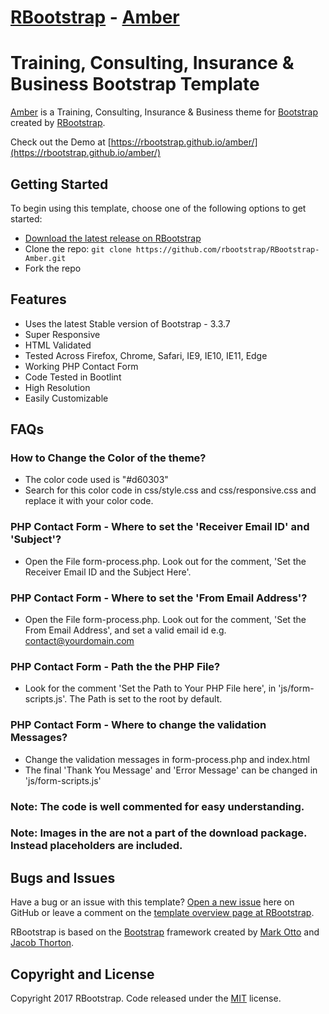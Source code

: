 # [RBootstrap](http://rbootstrap.com/) - [Amber](http://rbootstrap.com/amber/)

# Training, Consulting, Insurance & Business Bootstrap Template

[Amber](http://rbootstrap.com/amber/) is a Training, Consulting, Insurance & Business theme for [Bootstrap](http://getbootstrap.com/) created by [RBootstrap](http://rbootstrap.com/).

Check out the Demo at [https://rbootstrap.github.io/amber/](https://rbootstrap.github.io/amber/)

## Getting Started

To begin using this template, choose one of the following options to get started:
* [Download the latest release on RBootstrap](http://rbootstrap.com/amber/)
* Clone the repo: `git clone https://github.com/rbootstrap/RBootstrap-Amber.git`
* Fork the repo

## Features
* Uses the latest Stable version of Bootstrap - 3.3.7
* Super Responsive
* HTML Validated
* Tested Across Firefox, Chrome, Safari, IE9, IE10, IE11, Edge
* Working PHP Contact Form
* Code Tested in Bootlint
* High Resolution
* Easily Customizable

## FAQs
### How to Change the Color of the theme?
* The color code used is "#d60303"
* Search for this color code in css/style.css and css/responsive.css and replace it with your color code.


### PHP Contact Form - Where to set the 'Receiver Email ID' and 'Subject'?
* Open the File form-process.php. Look out for the comment, 'Set the Receiver Email ID and the Subject Here'.

### PHP Contact Form - Where to set the 'From Email Address'?
* Open the File form-process.php. Look out for the comment, 'Set the From Email Address', and set a valid email id e.g.
contact@yourdomain.com

### PHP Contact Form - Path the the PHP File?
* Look for the comment 'Set the Path to Your PHP File here', in 'js/form-scripts.js'. The Path is set to the root by default.

### PHP Contact Form - Where to change the validation Messages?
* Change the validation messages in form-process.php and index.html
* The final 'Thank You Message' and 'Error Message' can be changed in 'js/form-scripts.js'

### Note: The code is well commented for easy understanding.

### Note: Images in the are not a part of the download package. Instead placeholders are included. 

## Bugs and Issues

Have a bug or an issue with this template? [Open a new issue](https://github.com/rbootstrap/RBootstrap-Amber/issues) here on GitHub or leave a comment on the [template overview page at RBootstrap](http://rbootstrap.com/amber/).

RBootstrap is based on the [Bootstrap](http://getbootstrap.com/) framework created by [Mark Otto](https://twitter.com/mdo) and [Jacob Thorton](https://twitter.com/fat).

## Copyright and License

Copyright 2017 RBootstrap. Code released under the [MIT](https://github.com/rbootstrap/RBootstrap-Amber/blob/master/LICENSE) license.
